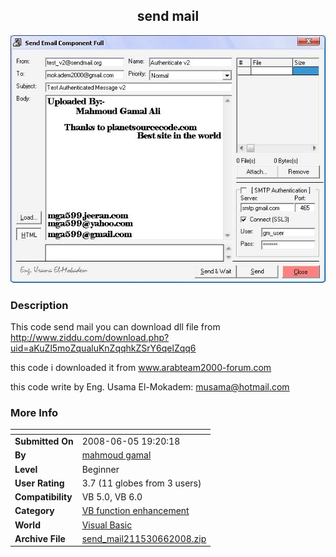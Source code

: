 ﻿<div align="center">

## send mail

<img src="PIC20086685868245.JPG">
</div>

### Description

This code send mail you can download dll file from http://www.ziddu.com/download.php?uid=aKuZl5moZqualuKnZqqhkZSrY6qelZqq6

this code i downloaded it from www.arabteam2000-forum.com

this code write by Eng. Usama El-Mokadem: musama@hotmail.com
 
### More Info
 


<span>             |<span>
---                |---
**Submitted On**   |2008-06-05 19:20:18
**By**             |[mahmoud gamal](https://github.com/Planet-Source-Code/PSCIndex/blob/master/ByAuthor/mahmoud-gamal.md)
**Level**          |Beginner
**User Rating**    |3.7 (11 globes from 3 users)
**Compatibility**  |VB 5\.0, VB 6\.0
**Category**       |[VB function enhancement](https://github.com/Planet-Source-Code/PSCIndex/blob/master/ByCategory/vb-function-enhancement__1-25.md)
**World**          |[Visual Basic](https://github.com/Planet-Source-Code/PSCIndex/blob/master/ByWorld/visual-basic.md)
**Archive File**   |[send\_mail211530662008\.zip](https://github.com/Planet-Source-Code/mahmoud-gamal-send-mail__1-70646/archive/master.zip)








